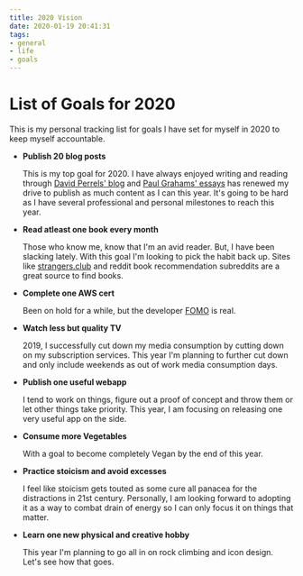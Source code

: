 ```yaml
---
title: 2020 Vision
date: 2020-01-19 20:41:31
tags:
- general
- life
- goals
---
```


# List of Goals for 2020

This is my personal tracking list for goals I have set for myself in 2020 to keep myself accountable.

- **Publish 20 blog posts**

    This is my top goal for 2020. I have always enjoyed writing and reading through [David Perrels' blog](https://www.perell.com/) and [Paul Grahams' essays](http://www.paulgraham.com/articles.html) has renewed my drive to publish as much content as I can this year. It's going to be hard as I have several professional and personal milestones to reach this year.
    
- **Read atleast one book every month**

    Those who know me, know that I'm an avid reader. But, I have been slacking lately. With this goal I'm looking to pick the habit back up. Sites like [strangers.club](https://strangers.club/) and reddit book recommendation subreddits are a great source to find books.
    
- **Complete one AWS cert**

  Been on hold for a while, but the developer [FOMO](https://www.urbandictionary.com/define.php?term=FOMO) is real.
  
- **Watch less but quality TV**

    2019, I successfully cut down my media consumption by cutting down on my subscription services. This year I'm planning to further cut down and only include weekends as out of work media consumption days.

- **Publish one useful webapp**

    I tend to work on things, figure out a proof of concept and throw them or let other things take priority. This year, I am focusing on releasing one very useful app on the side.
    
- **Consume more Vegetables**

    With a goal to become completely Vegan by the end of this year.

- **Practice stoicism and avoid excesses**

    I feel like stoicism gets touted as some cure all panacea for the distractions in 21st century. Personally, I am looking forward to adopting it as a way to combat drain of energy so I can only focus it on things that matter.

- **Learn one new physical and creative hobby**

    This year I'm planning to go all in on rock climbing and icon design. Let's see how that goes.
